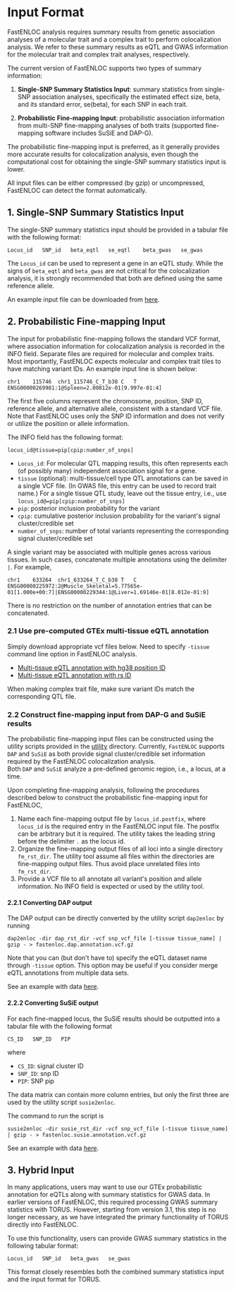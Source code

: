# Input Format


FastENLOC analysis requires summary results from genetic association analyses of a molecular trait and a complex trait to perform colocalization analysis. We refer to these summary results as eQTL and GWAS information for the molecular trait and complex trait analyses, respectively.

The current version of FastENLOC supports two types of summary information:

1. **Single-SNP Summary Statistics Input**: summary statistics from single-SNP association analyses, specifically the estimated effect size, beta, and its standard error, se(beta), for each SNP in each trait.

2. **Probabilistic Fine-mapping Input**: probabilistic association information from multi-SNP fine-mapping analyses of both traits (supported fine-mapping software includes SuSiE and DAP-G).

The probabilistic fine-mapping input is preferred, as it generally provides more accurate results for colocalization analysis, even though the computational cost for obtaining the single-SNP summary statistics input is lower.

All input files can be either compressed (by gzip) or uncompressed, FastENLOC can detect the format automatically.



## 1. Single-SNP Summary Statistics Input

The single-SNP summary statistics input should be provided in a tabular file with the following format:
```
Locus_id   SNP_id   beta_eqtl   se_eqtl    beta_gwas   se_gwas
```
The ``Locus_id`` can be used to represent a gene in an eQTL study. While the signs of ``beta_eqtl`` and ``beta_gwas`` are not critical for the colocalization analysis, it is strongly recommended that both are defined using the same reference allele.

An example input file can be downloaded from [here](https://github.com/xqwen/fastenloc/tree/master/sample_data/coloc_test_data.sum).


## 2. Probabilistic Fine-mapping Input

The input for probabilistic fine-mapping follows the standard VCF format, where association information for colocalization analysis is recorded in the INFO field. Separate files are required for molecular and complex traits. Most importantly, FastENLOC expects molecular and complex trait tiles to have matching variant IDs.
An example input line is shown below:
```
chr1	115746	chr1_115746_C_T_b38	C	T	ENSG00000269981:1@Spleen=2.00812e-01[9.997e-01:4]
```

The first five columns represent the chromosome, position, SNP ID, reference allele, and alternative allele, consistent with a standard VCF file. Note that FastENLOC uses only the SNP ID information and does not verify or utilize the position or allele information.

The INFO field has the following format:
```
locus_id@tissue=pip[cpip:number_of_snps]
```
+ ``Locus_id``: For molecular QTL mapping results, this often represents each (of possibly many) independent association signal  for a gene.
+ ``tissue`` (optional): multi-tissue/cell type QTL annotations can be saved in a single VCF file. (In GWAS file, this entry can be used to record trait name.) For a single tissue QTL study, leave out the tissue entry, i.e., use ``locus_id@=pip[cpip:number_of_snps]``
+ ``pip``: posterior inclusion probability for the variant
+ ``cpip``: cumulative posterior inclusion probability for the variant's signal cluster/credible set
+ ``number_of_snps``: number of total variants representing the corresponding signal cluster/credible set

A single variant may be associated with multiple genes across various tissues. In such cases, concatenate multiple annotations using the delimiter ``|``. For example, 
```
chr1	633264	chr1_633264_T_C_b38	T	C	ENSG00000225972:2@Muscle_Skeletal=5.77565e-01[1.000e+00:7]|ENSG00000229344:1@Liver=1.69146e-01[8.012e-01:9]
```
There is no restriction on the number of annotation entries that can be concatenated.


### 2.1 Use pre-computed GTEx multi-tissue eQTL annotation

Simply download appropriate vcf files below. Need to specify ``-tissue`` command line option in FastENLOC analysis. 

+  [Multi-tissue eQTL annotation with hg38 position ID](https://drive.google.com/open?id=1kfH_CffxyCtZcx3z7k63rIARNidLv1_P)
+  [Multi-tissue eQTL annotation with rs ID](https://drive.google.com/open?id=1rSaHenk8xOFtQo7VuDZevRkjUz6iwuj0)

When making complex trait file, make sure variant IDs match the corresponding QTL file.



### 2.2 Construct fine-mapping input from DAP-G and SuSiE results

The probabilistic fine-mapping input files can be constructed using the utility scripts provided in the [utility](../utility/) directory. 
Currently, ``FastENLOC`` supports ``DAP`` and ``SuSiE`` as both provide signal cluster/credible set information required by the FastENLOC colocalization analysis.  
Both ``DAP`` and ``SuSiE`` analyze a pre-defined genomic region, i.e., a locus, at a time. 

Upon completing fine-mapping analysis, following the procedures described below to construct the probabilistic fine-mapping input for FastENLOC,

1. Name each fine-mapping output file by ``locus_id.postfix``, where ``locus_id`` is the required entry in the FastENLOC input file.  The postfix can be arbitrary but it is required. The utility takes the leading string before the delimiter ``.`` as the locus id.
2. Organize the fine-mapping output files of all loci into a single directory ``fm_rst_dir``. The utility tool assume all files within the directories are fine-mapping output files. Thus avoid place unrelated files into ``fm_rst_dir``.
3. Provide a VCF file to all annotate all variant's position and allele information. No INFO field is expected or used by the utility tool. 



#### 2.2.1 Converting DAP output

The DAP output can be directly converted by the utility script ``dap2enloc`` by running 
```
dap2enloc -dir dap_rst_dir -vcf snp_vcf_file [-tissue tissue_name] | gzip - > fastenloc.dap.annotation.vcf.gz
```

Note that you can (but don't have to) specify the eQTL dataset name through ``-tissue`` option. This option may be useful if you consider merge eQTL annotations from multiple data sets.

See an example with data [here](dap_processing.md).

#### 2.2.2 Converting SuSiE output

For each fine-mapped locus, the SuSiE results should be outputted into a tabular file with the following format
```
CS_ID   SNP_ID   PIP
```
where
+ ``CS_ID``: signal cluster ID
+ ``SNP_ID``: snp ID
+ ``PIP``: SNP pip

The data matrix can contain more column entries, but only the first three are used by the utility script ``susie2enloc``.

The command to run the script is  
```
susie2enloc -dir susie_rst_dir -vcf snp_vcf_file [-tissue tissue_name] | gzip - > fastenloc.susie.annotation.vcf.gz
```
See an example with data [here](susie_processing.md).

## 3. Hybrid Input

In many applications, users may want to use our GTEx probabilistic annotation for eQTLs along with summary statistics for GWAS data. In earlier versions of FastENLOC, this required processing GWAS summary statistics with TORUS. However, starting from version 3.1, this step is no longer necessary, as we have integrated the primary functionality of TORUS directly into FastENLOC.

To use this functionality, users can provide GWAS summary statistics in the following tabular format:

```
Locus_id   SNP_id   beta_gwas   se_gwas
```

This format closely resembles both the combined summary statistics input and the input format for TORUS.
